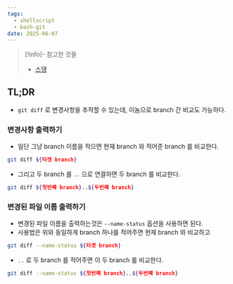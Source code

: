 ```yaml
---
tags:
  - shellscript
  - bash-git
date: 2025-06-07
---
```

> [!info]- 참고한 것들
> - [스댕](https://stackoverflow.com/a/822859)

## TL;DR

- `git diff` 로 변경사항을 추적할 수 있는데, 이놈으로 branch 간 비교도 가능하다.

### 변경사항 출력하기

- 일단 그냥 branch 이름을 적으면 현재 branch 와 적어준 branch 를 비교한다.

```bash
git diff ${타겟 branch}
```

- 그리고 두 branch 를 `..` 으로 연결하면 두 branch 를 비교한다.

```bash
git diff ${첫번째 branch}..${두번째 branch}
```

### 변경된 파일 이름 출력하기

- 변경된 파일 이름을 출력하는것은 `--name-status` 옵션을 사용하면 된다.
- 사용법은 위와 동일하게 branch 하나를 적어주면 현재 branch 와 비교하고

```bash
git diff --name-status ${타겟 branch}
```

- `..` 로 두 branch 를 적어주면 이 두 branch 를 비교한다.

```bash
git diff --name-status ${첫번째 branch}..${두번째 branch}
```
